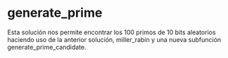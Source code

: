 # generate_prime
Esta solución nos permite encontrar los 100 primos de 10 bits aleatorios haciendo uso de la anterior solución, miller_rabin y una nueva subfunción generate_prime_candidate.
